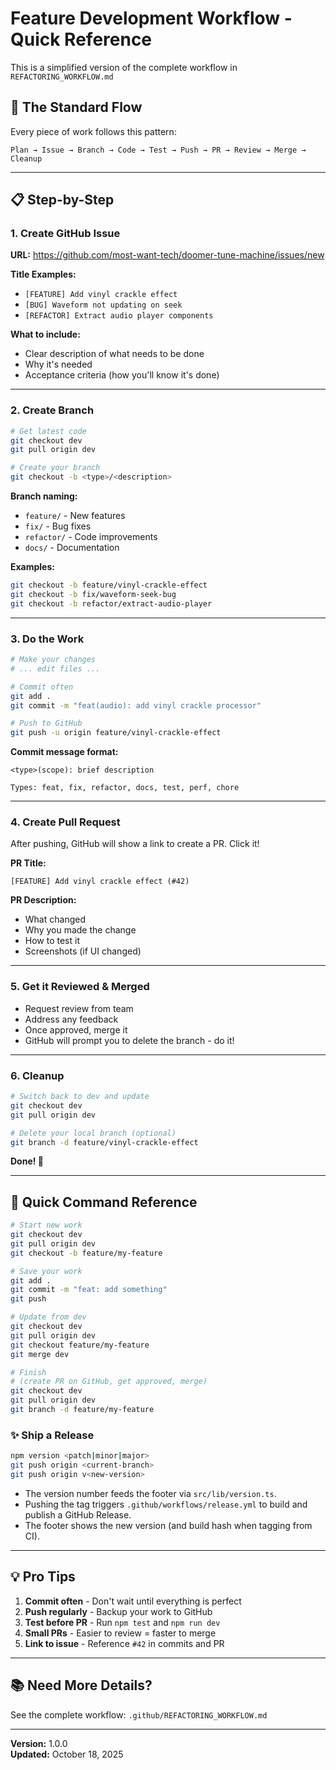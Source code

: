 # Feature Development Workflow - Quick Reference

This is a simplified version of the complete workflow in `REFACTORING_WORKFLOW.md`

## 🎯 The Standard Flow

Every piece of work follows this pattern:

```
Plan → Issue → Branch → Code → Test → Push → PR → Review → Merge → Cleanup
```

---

## 📋 Step-by-Step

### 1. Create GitHub Issue

**URL:** https://github.com/most-want-tech/doomer-tune-machine/issues/new

**Title Examples:**
- `[FEATURE] Add vinyl crackle effect`
- `[BUG] Waveform not updating on seek`
- `[REFACTOR] Extract audio player components`

**What to include:**
- Clear description of what needs to be done
- Why it's needed
- Acceptance criteria (how you'll know it's done)

---

### 2. Create Branch

```bash
# Get latest code
git checkout dev
git pull origin dev

# Create your branch
git checkout -b <type>/<description>
```

**Branch naming:**
- `feature/` - New features
- `fix/` - Bug fixes  
- `refactor/` - Code improvements
- `docs/` - Documentation

**Examples:**
```bash
git checkout -b feature/vinyl-crackle-effect
git checkout -b fix/waveform-seek-bug
git checkout -b refactor/extract-audio-player
```

---

### 3. Do the Work

```bash
# Make your changes
# ... edit files ...

# Commit often
git add .
git commit -m "feat(audio): add vinyl crackle processor"

# Push to GitHub
git push -u origin feature/vinyl-crackle-effect
```

**Commit message format:**
```
<type>(scope): brief description

Types: feat, fix, refactor, docs, test, perf, chore
```

---

### 4. Create Pull Request

After pushing, GitHub will show a link to create a PR. Click it!

**PR Title:**
```
[FEATURE] Add vinyl crackle effect (#42)
```

**PR Description:**
- What changed
- Why you made the change
- How to test it
- Screenshots (if UI changed)

---

### 5. Get it Reviewed & Merged

- Request review from team
- Address any feedback
- Once approved, merge it
- GitHub will prompt you to delete the branch - do it!

---

### 6. Cleanup

```bash
# Switch back to dev and update
git checkout dev
git pull origin dev

# Delete your local branch (optional)
git branch -d feature/vinyl-crackle-effect
```

**Done! 🎉**

---

## 🔄 Quick Command Reference

```bash
# Start new work
git checkout dev
git pull origin dev
git checkout -b feature/my-feature

# Save your work
git add .
git commit -m "feat: add something"
git push

# Update from dev
git checkout dev
git pull origin dev
git checkout feature/my-feature
git merge dev

# Finish
# (create PR on GitHub, get approved, merge)
git checkout dev
git pull origin dev
git branch -d feature/my-feature
```

### ✨ Ship a Release

```bash
npm version <patch|minor|major>
git push origin <current-branch>
git push origin v<new-version>
```

- The version number feeds the footer via `src/lib/version.ts`.
- Pushing the tag triggers `.github/workflows/release.yml` to build and publish a GitHub Release.
- The footer shows the new version (and build hash when tagging from CI).

---

## 💡 Pro Tips

1. **Commit often** - Don't wait until everything is perfect
2. **Push regularly** - Backup your work to GitHub
3. **Test before PR** - Run `npm test` and `npm run dev`
4. **Small PRs** - Easier to review = faster to merge
5. **Link to issue** - Reference `#42` in commits and PR

---

## 📚 Need More Details?

See the complete workflow: `.github/REFACTORING_WORKFLOW.md`

---

**Version:** 1.0.0  
**Updated:** October 18, 2025
